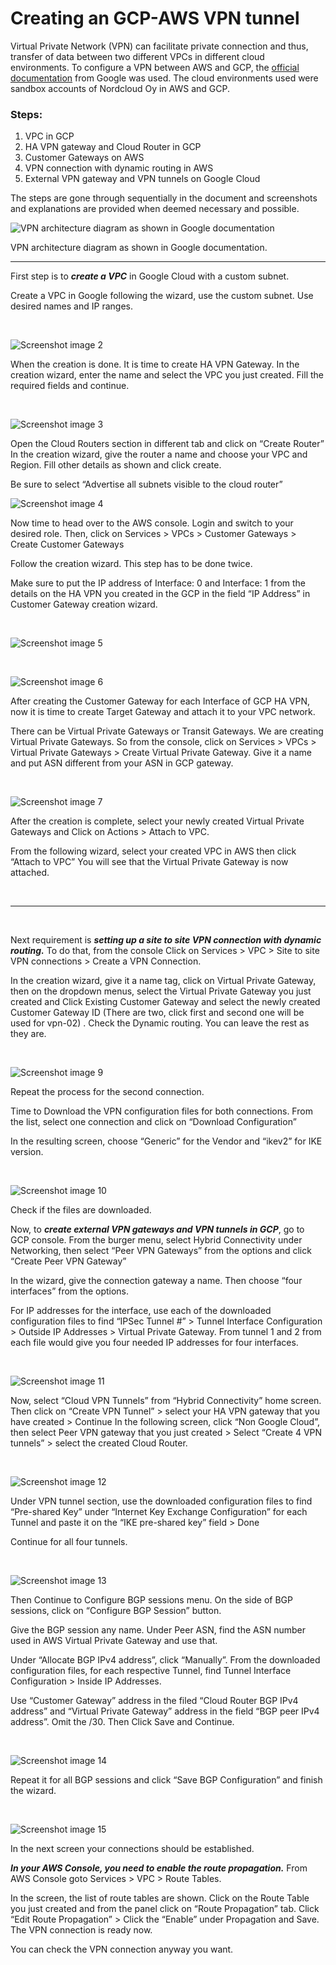 # Creating an GCP-AWS VPN tunnel

Virtual Private Network (VPN) can facilitate private connection and thus, transfer of data between two different VPCs in different cloud environments. To configure a VPN between AWS and GCP, the [official documentation](https://cloud.google.com/architecture/build-ha-vpn-connections-google-cloud-aws) from Google was used. The cloud environments used were sandbox accounts of Nordcloud Oy in AWS and GCP. 

### Steps: 

1. VPC in GCP 
2. HA VPN gateway and Cloud Router in GCP
3. Customer Gateways on AWS
4. VPN connection with dynamic routing in AWS
5. External VPN gateway and VPN tunnels on Google Cloud 

The steps are gone through sequentially in the document and screenshots and explanations are provided when deemed necessary and possible. 

![VPN architecture diagram as shown in Google documentation](./media/vpn-images/1%20Arch%20diagram.png)
 
 VPN architecture diagram as shown in Google documentation.

---

First step is to ***create a VPC*** in Google Cloud with a custom subnet.

Create a VPC in Google following the wizard, use the custom subnet. Use desired names and IP ranges. 

<br/>

![Screenshot image 2](./media/vpn-images/2.%20GCP-VPC-subnet.png)


When the creation is done. It is time to create HA VPN Gateway. 
In the creation wizard, enter the name and select the VPC you just created. Fill the required fields and continue. 

<br/>

![Screenshot image 3](./media/vpn-images/3.%20Create%20HA%20VPN.png)

Open the Cloud Routers section in different tab and click on “Create Router”
In the creation wizard, give the router a name and choose your VPC and Region. Fill other details as shown and click create. 

Be sure to select “Advertise all subnets visible to the cloud router”

![Screenshot image 4](./media/vpn-images/4.%20Create%20Cloud%20Router.png)

Now time to head over to the AWS console. Login and switch to your desired role. 
Then, click on Services > VPCs > Customer Gateways > Create Customer Gateways

Follow the creation wizard. This step has to be done twice. 

Make sure to put the IP address of Interface: 0 and Interface: 1 from the details on the HA VPN you created in the GCP in the field “IP Address” in Customer Gateway creation wizard. 

<br/>

![Screenshot image 5](./media/vpn-images/5.%20HA%20VPN%20details.png)

<br/>

![Screenshot image 6](./media/vpn-images/6.%20AWS%20Create%20Customer%20Gateway.png)

After creating the Customer Gateway for each Interface of GCP HA VPN, now it is time to create Target Gateway and attach it to your VPC network. 

There can be Virtual Private Gateways or Transit Gateways. We are creating Virtual Private Gateways. So from the console, click on Services > VPCs > Virtual Private Gateways > Create Virtual Private Gateway. Give it a name and put ASN different from your ASN in GCP gateway. 

<br/>

![Screenshot image 7](./media/vpn-images/7.%20AWS%20Create%20VPG.png)

After the creation is complete, select your newly created Virtual Private Gateways and Click on Actions > Attach to VPC. 

From the following wizard, select your created VPC in AWS then click “Attach to VPC”
You will see that the Virtual Private Gateway is now attached. 

<br/>

---
<br/>

Next requirement is ***setting up a site to site VPN connection with dynamic routing.***
To do that, from the console Click on Services > VPC > Site to site VPN connections > Create a VPN Connection.

In the creation wizard, give it a name tag, click on Virtual Private Gateway, then on the dropdown menus, select the Virtual Private Gateway you just created and Click Existing Customer Gateway and select the newly created Customer Gateway ID (There are two, click first and second one will be used for vpn-02) . Check the Dynamic routing. You can leave the rest as they are. 

<br/>

![Screenshot image 9](./media/vpn-images/9.%20AWS%20VPN%20Connection%20create.png)

Repeat the process for the second connection. 

Time to Download the VPN configuration files for both connections. From the list, select one connection and click on “Download Configuration”

In the resulting screen, choose “Generic” for the Vendor and “ikev2” for IKE version. 

<br/>

![Screenshot image 10](./media/vpn-images/10.AWS-VPN-config-download.png)

Check if the files are downloaded.

Now, to ***create external VPN gateways and VPN tunnels in GCP***, go to GCP console. 
From the burger menu, select Hybrid Connectivity under Networking, then select “Peer VPN Gateways” from the options and click “Create Peer VPN Gateway”

In the wizard, give the connection gateway a name. Then choose “four interfaces” from the options. 

For IP addresses for the interface, use each of the downloaded configuration files to find “IPSec Tunnel #” > Tunnel Interface Configuration > Outside IP Addresses > Virtual Private Gateway. 
From tunnel 1 and 2 from each file would give you four needed IP addresses for four interfaces.

<br/>

![Screenshot image 11](./media/vpn-images/11.GCP-peer-vpn-create.png)

Now, select “Cloud VPN Tunnels” from “Hybrid Connectivity” home screen. Then click on “Create VPN Tunnel” > select your HA VPN gateway that you have created > Continue 
In the following screen, click “Non Google Cloud”, then select Peer VPN gateway that you just created > Select “Create 4 VPN tunnels” > select the created Cloud Router. 

<br/>

![Screenshot image 12](./media/vpn-images/12.GCP-add-VPN-tunnels.png)

Under VPN tunnel section, use the downloaded configuration files to find “Pre-shared Key” under “Internet Key Exchange Configuration” for each Tunnel and paste it on the “IKE pre-shared key” field > Done

Continue for all four tunnels. 

<br/>

![Screenshot image 13](./media/vpn-images/13.GCP-VPN-tunnel-config.png)

Then Continue to Configure BGP sessions menu. On the side of BGP sessions, click on “Configure BGP Session” button. 

Give the BGP session any name. Under Peer ASN, find the ASN number used in AWS Virtual Private Gateway and use that. 

Under “Allocate BGP IPv4 address”, click “Manually”. From the downloaded configuration files, for each respective Tunnel, find Tunnel Interface Configuration > Inside IP Addresses. 

Use “Customer Gateway” address in the filed “Cloud Router BGP IPv4 address” and “Virtual Private Gateway” address in the field “BGP peer IPv4 address”. Omit the /30. Then Click Save and Continue. 

<br/>

![Screenshot image 14](./media/vpn-images/14.GCP-BGP-config.png)

Repeat it for all BGP sessions and click “Save BGP Configuration” and finish the wizard. 

<br/>

![Screenshot image 15](./media/vpn-images/15.GCP_VPN_tunnel_ready.png)

In the next screen your connections should be established. 

***In your AWS Console, you need to enable the route propagation.*** From AWS Console goto Services > VPC > Route Tables.

In the screen, the list of route tables are shown. Click on the Route Table you just created and from the panel click on “Route Propagation” tab. Click  “Edit Route Propagation” > Click the “Enable” under Propagation and Save. The VPN connection is ready now.


You can check the VPN connection anyway you want. 
